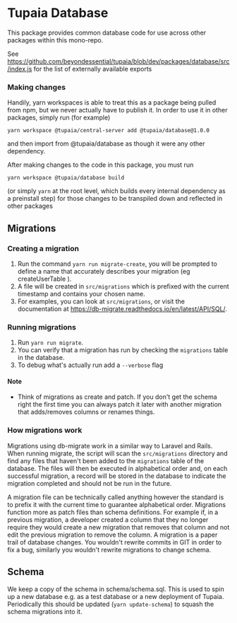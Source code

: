 # Tupaia Database

This package provides common database code for use across other packages within this mono-repo.

See https://github.com/beyondessential/tupaia/blob/dev/packages/database/src/index.js for the list of externally available exports

### Making changes

Handily, yarn workspaces is able to treat this as a package being pulled from npm, but we never
actually have to publish it. In order to use it in other packages, simply run (for example)

```
yarn workspace @tupaia/central-server add @tupaia/database@1.0.0
```

and then import from @tupaia/database as though it were any other dependency.

After making changes to the code in this package, you must run

```
yarn workspace @tupaia/database build
```

(or simply `yarn` at the root level, which builds every internal dependency as a preinstall step)
for those changes to be transpiled down and reflected in other packages

## Migrations

### Creating a migration

1. Run the command `yarn run migrate-create`, you will be prompted to define a name that accurately describes your migration (eg createUserTable ).
2. A file will be created in `src/migrations` which is prefixed with the current timestamp and contains your chosen name.
3. For examples, you can look at `src/migrations`, or visit the documentation at https://db-migrate.readthedocs.io/en/latest/API/SQL/.

### Running migrations

1. Run `yarn run migrate`.
2. You can verify that a migration has run by checking the `migrations` table in the database.
3. To debug what's actually run add a `--verbose` flag

#### Note

- Think of migrations as create and patch. If you don't get the schema right the first time you can always patch it later with another migration that adds/removes columns or renames things.

### How migrations work

Migrations using db-migrate work in a similar way to Laravel and Rails. When running migrate, the script will scan the `src/migrations` directory and find any files that haven't been added to the `migrations` table of the database. The files will then be executed in alphabetical order and, on each successful migration, a record will be stored in the database to indicate the migration completed and should not be run in the future.

A migration file can be technically called anything however the standard is to prefix it with the current time to guarantee alphabetical order. Migrations function more as patch files than schema definitions. For example if, in a previous migration, a developer created a column that they no longer require they would create a new migration that removes that column and not edit the previous migration to remove the column. A migration is a paper trail of database changes. You wouldn't rewrite commits in GIT in order to fix a bug, similarly you wouldn't rewrite migrations to change schema.

## Schema

We keep a copy of the schema in schema/schema.sql. This is used to spin up a new database e.g. as a test database or a new deployment
of Tupaia. Periodically this should be updated (`yarn update-schema`) to squash the schema migrations into it.